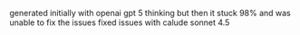 generated initially with openai gpt 5 thinking but then it stuck 98% and was unable to fix the issues
fixed issues with calude sonnet 4.5